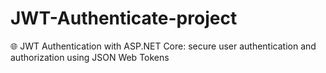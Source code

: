 # JWT-Authenticate-project
🌐 JWT Authentication with ASP.NET Core: secure user authentication and authorization using JSON Web Tokens
